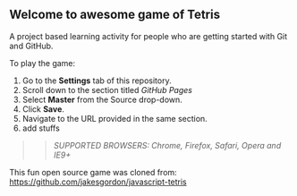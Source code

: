 ## Welcome to awesome game of Tetris

A project based learning activity for people who are getting started with Git and GitHub.

To play the game:
1. Go to the **Settings** tab of this repository.
1. Scroll down to the section titled _GitHub Pages_
1. Select **Master** from the Source drop-down.
1. Click **Save**.
1. Navigate to the URL provided in the same section.
2. add stuffs

>> _*SUPPORTED BROWSERS*: Chrome, Firefox, Safari, Opera and IE9+_

This fun open source game was cloned from: https://github.com/jakesgordon/javascript-tetris
